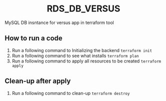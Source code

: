 <h1 align="center"><b>RDS_DB_VERSUS</b></h3>

<p>MySQL DB insntance for versus app in terraform tool<p>

## How to run a code

1. Run a following command to Initializing the backend
    ```terraform init```
2. Run a following command to see what installs
    ```terraform plan```
3. Run a following command to apply all resources to be created
    ```terraform apply```

## Clean-up after apply

1. Run a following command to clean-up
    ```terraform destroy```
    